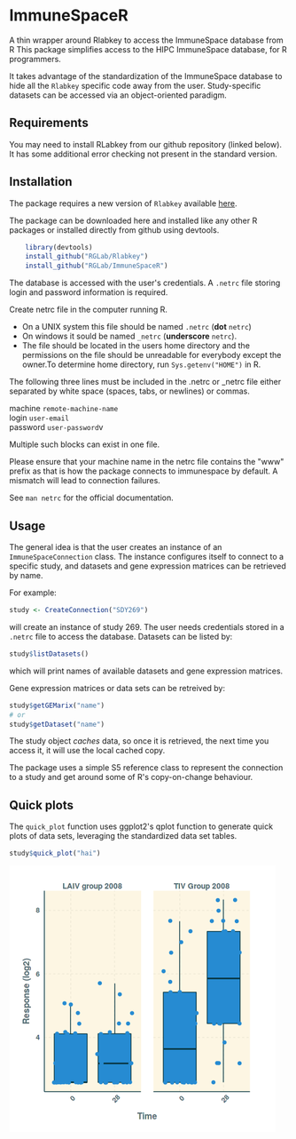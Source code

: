 ImmuneSpaceR
============

A thin wrapper around Rlabkey to access the ImmuneSpace database from R
This package simplifies access to the HIPC ImmuneSpace database, for R programmers.

It takes advantage of the standardization of the ImmuneSpace database to hide all the `Rlabkey` specific code away from the user.
Study-specific datasets can be accessed via an object-oriented paradigm.

## Requirements
You may need to install RLabkey from our github repository (linked below). It has some additional error checking not present in the standard version. 


## Installation
The package requires a new version of `Rlabkey` available [here](https://github.com/RGLab/Rlabkey).

The package can be downloaded here and installed like any other R packages or installed directly from github using devtools.

```R
    library(devtools)
    install_github("RGLab/Rlabkey")
    install_github("RGLab/ImmuneSpaceR")
```

The database is accessed with the user's credentials. A `.netrc` file storing login and password information is required.

Create netrc file in the computer running R.

* On a UNIX system this file should be named `.netrc` (**dot** `netrc`) 
* On windows it sould be named `_netrc` (**underscore** `netrc`). 
* The file should be located in the users home directory and the permissions
on the file should be unreadable for everybody except the owner.To determine
home directory, run `Sys.getenv("HOME")` in R.

The following three lines must be included in the .netrc or _netrc file either
separated by white space (spaces, tabs, or newlines) or commas.

 machine `remote-machine-name` <br/>
 login `user-email`<br/>
 password `user-password`v<br/>

Multiple such blocks can exist in one file.

Please ensure that your machine name in the netrc file contains the "www" prefix as that is how the package connects to immunespace by default. A mismatch will lead to connection failures. 

See `man netrc` for the official documentation.

## Usage
The general idea is that the user creates an instance of an `ImmuneSpaceConnection` class. 
The instance configures itself to connect to a specific study, and datasets and gene expression matrices can be retrieved by name.

For example:

```R
study <- CreateConnection("SDY269")
```

will create an instance of study 269.  The user needs credentials stored in a `.netrc` file to access the database. 
Datasets can be listed by:

```R
study$listDatasets()
```

which will print names of available datasets and gene expression matrices.

Gene expression matrices or data sets can be retreived by:

```R
study$getGEMarix("name")
# or
study$getDataset("name")
```

The study object *caches* data, so once it is retrieved, the next time you access it, it will use the local cached copy. 

The package uses a simple S5 reference class to represent the connection to a study and get around some of R's copy-on-change behaviour.

## Quick plots

The `quick_plot` function uses ggplot2's qplot function to generate quick plots of data sets, leveraging the standardized data set tables. 

```R
study$quick_plot("hai")
```
![](./inst/img/qpHai.png)


